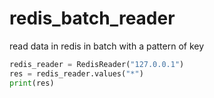 # redis_batch_reader
read data in redis in batch with a pattern of key

```python
redis_reader = RedisReader("127.0.0.1")
res = redis_reader.values("*")
print(res)
```
